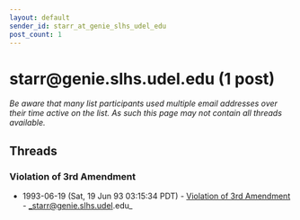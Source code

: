```yaml
---
layout: default
sender_id: starr_at_genie_slhs_udel_edu
post_count: 1
---
```


# starr<span>@</span>genie.slhs.udel.edu (1 post)

_Be aware that many list participants used multiple email addresses over their time active on the list. As such this page may not contain all threads available._

## Threads

### Violation of 3rd Amendment
+ 1993-06-19 (Sat, 19 Jun 93 03:15:34 PDT) - [Violation of 3rd Amendment](/archive/1993/06/876398cdfd66bc7b409b7338bb49a4aca29e1aca2eeb52a865a898b7eea47a51) - _starr@genie.slhs.udel.edu_

